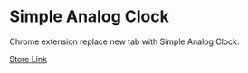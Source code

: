 # Simple Analog Clock

Chrome extension replace new tab with Simple Analog Clock.

[Store Link](https://chrome.google.com/webstore/detail/simple-clock/kmglcnmoifpjambekbhcakdaijpadplo)
